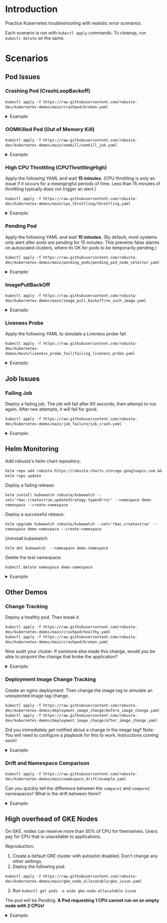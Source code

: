 # Introduction 
Practice Kubernetes troubleshooting with realistic error scenarios.

Each scenario is run with `kubectl apply` commands. To cleanup, run `kubectl delete` on the same.

# Scenarios

## Pod Issues

### Crashing Pod (CrashLoopBackoff)

```
kubectl apply -f https://raw.githubusercontent.com/robusta-dev/kubernetes-demos/main/crashpod/broken.yaml
```
<details>
<summary>Example: </summary>
<img src="./example_images/crashingpod.png">
</details>

### OOMKilled Pod (Out of Memory Kill)

```
kubectl apply -f https://raw.githubusercontent.com/robusta-dev/kubernetes-demos/main/oomkill/oomkill_job.yaml
```
<details>
<summary>Example: </summary>
<img src="./example_images/oomkillpod.png">
</details>

### High CPU Throttling (CPUThrottlingHigh)

Apply the following YAML and wait **15 minutes**. (CPU throttling is only an issue if it occurs for a meangingful periods of time. Less than 15 minutes of throttling typically does not trigger an alert.)

```
kubectl apply -f https://raw.githubusercontent.com/robusta-dev/kubernetes-demos/main/cpu_throttling/throttling.yaml
```
<details>
<summary>Example: </summary>
<img src="./example_images/highcputhrottling.png">
</details>

### Pending Pod

Apply the following YAML and wait **15 minutes**. (By default, most systems only alert after pods are pending for 15 minutes. This prevents false alarms on autoscaled clusters, where its OK for pods to be temporarily pending.)

```
kubectl apply -f https://raw.githubusercontent.com/robusta-dev/kubernetes-demos/main/pending_pods/pending_pod_node_selector.yaml
```
<details>
<summary>Example: </summary>
<img src="./example_images/pendingpod.png">
</details>

### ImagePullBackOff

```
kubectl apply -f https://raw.githubusercontent.com/robusta-dev/kubernetes-demos/main/image_pull_backoff/no_such_image.yaml
```
<details>
<summary>Example: </summary>
<img src="./example_images/imagepullbackoff.png">
</details>

### Liveness Probe
Apply the following YAML to simulate a Liveness probe fail.

```
kubectl apply -f https://raw.githubusercontent.com/robusta-dev/kubernetes-demos/main/liveness_probe_fail/failing_liveness_probe.yaml
```
<details>
<summary>Example: </summary>
<img src="./example_images/failedlivenessprobe.png">
</details>

## Job Issues

### Failing Job

Deploy a failing job. The job will fail after 60 seconds, then attempt to run again. After two attempts, it will fail for good.

```
kubectl apply -f https://raw.githubusercontent.com/robusta-dev/kubernetes-demos/main/job_failure/job_crash.yaml
```
<details>
<summary>Example: </summary>
<img src="./example_images/failingjobs.png">
</details>



## Helm Monitoring

Add robusta's helm chart repository:
```shell
helm repo add robusta https://robusta-charts.storage.googleapis.com && helm repo update
```

Deploy a failing release:
```shell
helm install kubewatch robusta/kubewatch --set='rbac.create=true,updateStrategy.type=Error' --namespace demo-namespace --create-namespace
```

Deploy a successful release:
```shell
helm upgrade kubewatch robusta/kubewatch --set='rbac.create=true' --namespace demo-namespace --create-namespace
```

Uninstall kubewatch:
```shell
helm del kubewatch  --namespace demo-namespace 
```

Delete the test namespace:
```shell
kubectl delete namespace demo-namespace 
```

<details>
<summary>Example: </summary>
<img src="./example_images/helm_monitoring_kubewatch.png">

An example of broken Helm release, using Robusta's [Helm Releases Monitoring](https://docs.robusta.dev/master/playbook-reference/triggers/helm-releases-monitoring.html) feature.
</details>


## Other Demos

### Change Tracking

Deploy a healthy pod. Then break it.

```shell
kubectl apply -f https://raw.githubusercontent.com/robusta-dev/kubernetes-demos/main/crashpod/healthy.yaml
kubectl apply -f https://raw.githubusercontent.com/robusta-dev/kubernetes-demos/main/crashpod/broken.yaml
```

Now audit your cluster. If someone else made this change, would you be able to pinpoint the change that broke the application?

<details>
<summary>Example: </summary>
<img src="./example_images/changetracking.png">
</details>

### Deployment Image Change Tracking

Create an nginx deployment. Then change the image tag to simulate an unexpected image tag change.

```shell
kubectl apply -f https://raw.githubusercontent.com/robusta-dev/kubernetes-demos/deployment_image_change/before_image_change.yaml
kubectl apply -f https://raw.githubusercontent.com/robusta-dev/kubernetes-demos/deployment_image_change/after_image_change.yaml
```
Did you immediately get notified about a change in the image tag? Note: You will need to configure a playbook for this to work. Instructions coming soon!

<details>
<summary>Example: </summary>
<img src="./example_images/deployment-image-change.png">
</details>


### Drift and Namespace Comparison

```shell
kubectl apply -f https://raw.githubusercontent.com/robusta-dev/kubernetes-demos/main/namespace_drift/example.yaml
```

Can you quickly tell the difference between the `compare1` and `compare2` namespaces? What is the drift between them?

<details>
<summary>Example: </summary>
<img src="./example_images/driftandnamespace.png">
</details>

## High overhead of GKE Nodes

On GKE, nodes can reserve more than 50% of CPU for themselves. Users pay for CPU that is unavailable to applications.

Reproduction:

1. Create a default GKE cluster with autopilot disabled. Don't change any other settings.
2. Deploy the following pod:

```
kubectl apply -f https://raw.githubusercontent.com/robusta-dev/kubernetes-demos/main/gke_node_allocatable/gke_issue.yaml
```

3. Run `kubectl get pods -o wide gke-node-allocatable-issue`

The pod will be Pending. **A Pod requesting 1 CPU cannot run on an empty node with 2 CPUs!**

<details>
<summary>Example: </summary>
<img src="./example_images/highoverhead.png">
</details>

